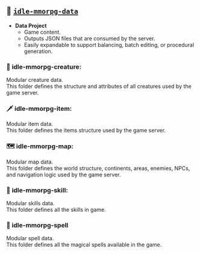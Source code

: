 ## 🧩 [`idle-mmorpg-data`](https://github.com/luizantoniona/idle-mmorpg/tree/main/idle-mmorpg-data)
- **Data Project**
  - Game content.
  - Outputs JSON files that are consumed by the server.
  - Easily expandable to support balancing, batch editing, or procedural generation.

### 🐾 **idle-mmorpg-creature**:  
Modular creature data.  
This folder defines the structure and attributes of all creatures used by the game server.

### 🗡️ **idle-mmorpg-item**:  
Modular item data.  
This folder defines the items structure used by the game server.

### 🗺️ **idle-mmorpg-map**:  
Modular map data.  
This folder defines the world structure, continents, areas, enemies, NPCs, and navigation logic used by the game server.

### 🤺 **idle-mmorpg-skill**:  
Modular skills data.  
This folder defines all the skills in game.

### 🔮 idle-mmorpg-spell
Modular spell data.  
This folder defines all the magical spells available in the game.
